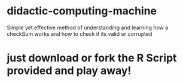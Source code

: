 # didactic-computing-machine
Simple yet effective method of understanding and learning how a checkSum works and how to check if its valid or corrupted
# just download or fork the R Script provided and play away!

